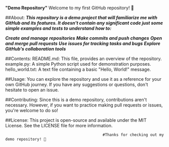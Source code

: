 **"Demo Repository"**
Welcome to my first GitHub repository! 🎉

##About:
***This repository is a demo project that will familiarize me with GitHub and its features. It doesn't contain any significant code just some simple examples and tests to understand how to:***

***Create and manage repositories***
***Make commits and push changes***
***Open and merge pull requests***
***Use issues for tracking tasks and bugs***
***Explore GitHub's collaboration tools***

##Contents:
README.md: This file, provides an overview of the repository.
example.py: A simple Python script used for demonstration purposes.
hello_world.txt: A text file containing a basic "Hello, World!" message.

##Usage:
You can explore the repository and use it as a reference for your own GitHub journey. If you have any suggestions or questions, don't hesitate to open an issue.

##Contributing:
Since this is a demo repository, contributions aren't necessary. However, if you want to practice making pull requests or issues, you're welcome to do so!

##License:
This project is open-source and available under the MIT License. See the LICENSE file for more information.

                                               #Thanks for checking out my demo repository! 🌟
